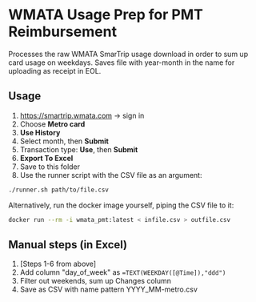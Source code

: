 # WMATA Usage Prep for PMT Reimbursement
Processes the raw WMATA SmarTrip usage download in order to sum up card usage on weekdays. Saves
file with year-month in the name for uploading as receipt in EOL.

## Usage
1. https://smartrip.wmata.com -> sign in
2. Choose **Metro card**
3. **Use History**
4. Select month, then **Submit**
5. Transaction type: **Use**, then **Submit**
6. **Export To Excel**
7. Save to this folder
8. Use the runner script with the CSV file as an argument:
```bash
./runner.sh path/to/file.csv
```

Alternatively, run the docker image yourself, piping the CSV file to it:
```bash
docker run --rm -i wmata_pmt:latest < infile.csv > outfile.csv
```

## Manual steps (in Excel)
1. \[Steps 1-6 from above\]
2. Add column "day_of_week" as `=TEXT(WEEKDAY([@Time]),"ddd")`
3. Filter out weekends, sum up Changes column
4. Save as CSV with name pattern YYYY_MM-metro.csv
